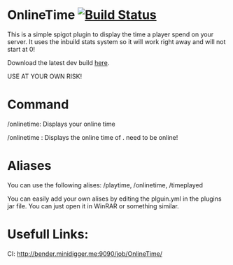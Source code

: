 # OnlineTime [![Build Status](http://bender.minidigger.me:9090/job/OnlineTime/badge/icon)](http://bender.minidigger.me:9090/job/OnlineTime/)

This is a simple spigot plugin to display the time a player spend on your server.
It uses the inbuild stats system so it will work right away and will not start at 0!

Download the latest dev build [here](http://bender.minidigger.me:9090/job/OnlineTime/lastSuccessfulBuild/artifact/target/OnlineTime.jar). 

USE AT YOUR OWN RISK!

# Command

/onlinetime: Displays your online time

/onlinetime <player>: Displays the online time of <player>. <player> need to be online!

# Aliases

You can use the following alises:
/playtime, /onlinetime, /timeplayed

You can easily add your own alises by editing the plguin.yml in the plugins jar file. You can just open it in WinRAR or something similar.

# Usefull Links:
CI: http://bender.minidigger.me:9090/job/OnlineTime/
